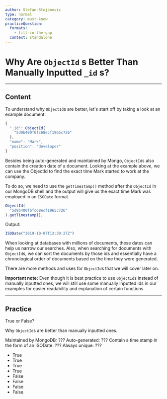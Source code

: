 ```yaml
---
author: Stefan-Stojanovic
type: normal
category: must-know
practiceQuestion:
  formats:
    - fill-in-the-gap
  context: standalone
---
```


# Why Are `ObjectId` s Better Than Manually Inputted `_id` s?


---

## Content

To understand why `ObjectId`s are better, let's start off by taking a look at an example document:

```javascript
{ 
  "_id": ObjectId(
    "5d9b400f6fc68ecf1965c726"
  ),
  "name": "Mark",
  "position": "developer"
}
```

Besides being auto-generated and maintained by Mongo, `ObjectId`s also contain the creation date of a document. Looking at the example above, we can use the ObjectId to find the exact time Mark started to work at the company.

To do so, we need to use the `getTimestamp()` method after the `ObjectId` in our MongoDB shell and the output will give us the exact time Mark was employed in an `ISODate` format.

```javascript
ObjectId(
  "5d9b400f6fc68ecf1965c726"
).getTimestamp();
```

Output:

```javascript
ISODate("2019-10-07T13:39:27Z")
```

When looking at databases with millions of documents, these dates can help us narrow our searches. Also, when searching for documents with `ObjectId`s, we can sort the documents by those ids and essentially have a chronological order of documents based on the time they were generated.

There are more methods and uses for `ObjectId`s that we will cover later on.

**Important note:** Even though it is best practice to use `ObjectId`s instead of manually inputted ones, we will still use some manually inputted ids in our examples for easier readability and explanation of certain functions.


---

## Practice

True or False?

Why `ObjectId`s are better than manually inputted ones.

Maintained by MongoDB: ???
Auto-generated: ???
Contain a time stamp in the form of an ISODate: ???
Always unique: ???

- True
- True
- True
- True
- False
- False
- False
- False
